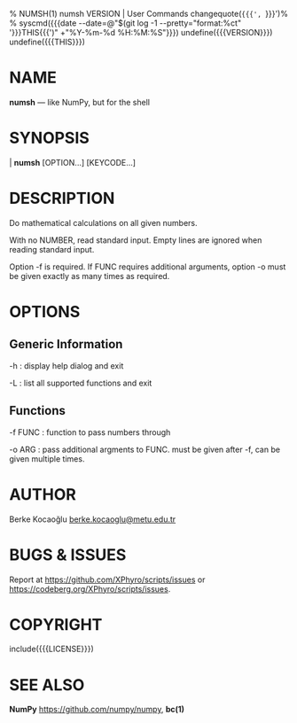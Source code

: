 % NUMSH(1) numsh VERSION | User Commands
changequote(`{{{', `}}}')%
% syscmd({{{date --date=@"$(git log -1 --pretty="format:%ct" '}}}THIS{{{')" +"%Y-%m-%d %H:%M:%S"}}})
undefine({{{VERSION}}})
undefine({{{THIS}}})

# NAME

**numsh** — like NumPy, but for the shell


# SYNOPSIS

| **numsh** \[OPTION...\] \[KEYCODE...\]


# DESCRIPTION

Do mathematical calculations on all given numbers.

With no NUMBER, read standard input. Empty lines are ignored when reading
standard input.

Option -f is required. If FUNC requires additional arguments, option -o must be
given exactly as many times as required.


# OPTIONS

## Generic Information

-h
:   display help dialog and exit

-L
:   list all supported functions and exit

## Functions

-f FUNC
:   function to pass numbers through

-o ARG
:   pass additional argments to FUNC. must be given after -f, can be given
    multiple times.


# AUTHOR

Berke Kocaoğlu <berke.kocaoglu@metu.edu.tr>


# BUGS & ISSUES

Report at <https://github.com/XPhyro/scripts/issues> or
<https://codeberg.org/XPhyro/scripts/issues>.


# COPYRIGHT

include({{{LICENSE}}})


# SEE ALSO

**NumPy** <https://github.com/numpy/numpy>, **bc(1)**
